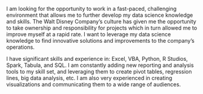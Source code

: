 I am looking for the opportunity to work in a fast-paced, challenging environment that allows me to further develop my data science knowledge and skills. The Walt Disney Company’s culture has given me the opportunity to take ownership and responsibility for projects which in turn allowed me to improve myself at a rapid rate. I want to leverage my data science knowledge to find innovative solutions and improvements to the company’s operations. 

I have significant skills and experience in: Excel, VBA,  Python, R Studios, Spark, Tabula, and SQL. I am constantly adding new reporting and analysis tools to my skill set, and leveraging them to create pivot tables, regression lines, big data analysis, etc. I am also very experienced in creating visualizations and communicating them to a wide range of audiences.
